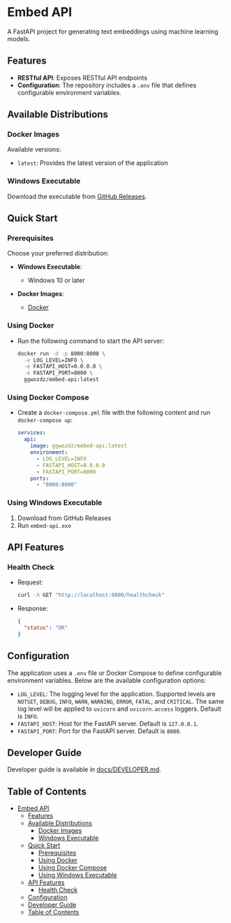 # Embed API

A FastAPI project for generating text embeddings using machine learning models.

## Features

- **RESTful API**: Exposes RESTful API endpoints
- **Configuration**: The repository includes a `.env` file that defines configurable environment variables.

## Available Distributions

### Docker Images

Available versions:

- `latest`: Provides the latest version of the application

### Windows Executable

Download the executable from [GitHub Releases](https://github.com/ggwozdz90/embed-api/releases).

## Quick Start

### Prerequisites

Choose your preferred distribution:

- **Windows Executable**:
  - Windows 10 or later

- **Docker Images**:
  - [Docker](https://www.docker.com/get-started/)

### Using Docker

- Run the following command to start the API server:

    ```bash
    docker run -d -p 8000:8000 \
      -e LOG_LEVEL=INFO \
      -e FASTAPI_HOST=0.0.0.0 \
      -e FASTAPI_PORT=8000 \
      ggwozdz/embed-api:latest
    ```

### Using Docker Compose

- Create a `docker-compose.yml` file with the following content and run `docker-compose up`:

    ```yaml
    services:
      api:
        image: ggwozdz/embed-api:latest
        environment:
          - LOG_LEVEL=INFO
          - FASTAPI_HOST=0.0.0.0
          - FASTAPI_PORT=8000
        ports:
          - "8000:8000"
    ```

### Using Windows Executable

1. Download from GitHub Releases
2. Run `embed-api.exe`

## API Features

### Health Check

- Request:

    ```bash
    curl -X GET "http://localhost:8000/healthcheck"
    ```

- Response:

    ```json
    {
      "status": "OK"
    }
    ```

## Configuration

The application uses a `.env` file or Docker Compose to define configurable environment variables. Below are the available configuration options:

- `LOG_LEVEL`: The logging level for the application. Supported levels are `NOTSET`, `DEBUG`, `INFO`, `WARN`, `WARNING`, `ERROR`, `FATAL`, and `CRITICAL`. The same log level will be applied to `uvicorn` and `uvicorn.access` loggers. Default is `INFO`.
- `FASTAPI_HOST`: Host for the FastAPI server. Default is `127.0.0.1`.
- `FASTAPI_PORT`: Port for the FastAPI server. Default is `8000`.

## Developer Guide

Developer guide is available in [docs/DEVELOPER.md](DEVELOPER.md).

## Table of Contents

- [Embed API](#embed-api)
  - [Features](#features)
  - [Available Distributions](#available-distributions)
    - [Docker Images](#docker-images)
    - [Windows Executable](#windows-executable)
  - [Quick Start](#quick-start)
    - [Prerequisites](#prerequisites)
    - [Using Docker](#using-docker)
    - [Using Docker Compose](#using-docker-compose)
    - [Using Windows Executable](#using-windows-executable)
  - [API Features](#api-features)
    - [Health Check](#health-check)
  - [Configuration](#configuration)
  - [Developer Guide](#developer-guide)
  - [Table of Contents](#table-of-contents)
